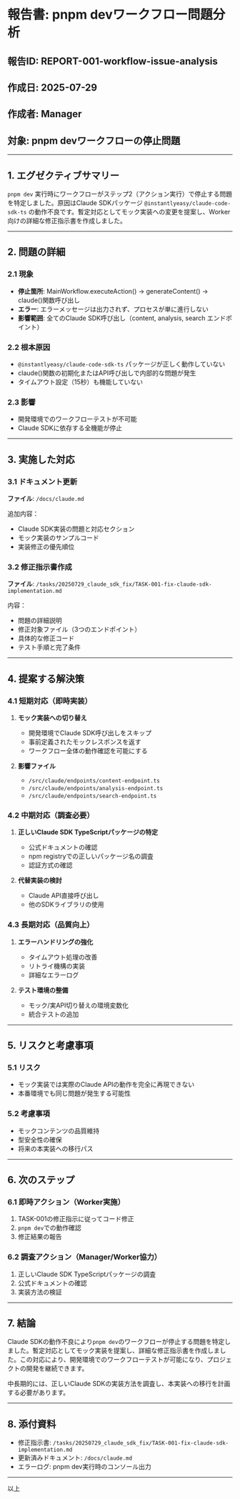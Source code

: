 # 報告書: pnpm devワークフロー問題分析

## 報告ID: REPORT-001-workflow-issue-analysis
## 作成日: 2025-07-29
## 作成者: Manager
## 対象: pnpm devワークフローの停止問題

---

## 1. エグゼクティブサマリー

`pnpm dev` 実行時にワークフローがステップ2（アクション実行）で停止する問題を特定しました。原因はClaude SDKパッケージ `@instantlyeasy/claude-code-sdk-ts` の動作不良です。暫定対応としてモック実装への変更を提案し、Worker向けの詳細な修正指示書を作成しました。

---

## 2. 問題の詳細

### 2.1 現象
- **停止箇所**: MainWorkflow.executeAction() → generateContent() → claude()関数呼び出し
- **エラー**: エラーメッセージは出力されず、プロセスが単に進行しない
- **影響範囲**: 全てのClaude SDK呼び出し（content, analysis, search エンドポイント）

### 2.2 根本原因
- `@instantlyeasy/claude-code-sdk-ts` パッケージが正しく動作していない
- claude()関数の初期化またはAPI呼び出しで内部的な問題が発生
- タイムアウト設定（15秒）も機能していない

### 2.3 影響
- 開発環境でのワークフローテストが不可能
- Claude SDKに依存する全機能が停止

---

## 3. 実施した対応

### 3.1 ドキュメント更新
**ファイル**: `/docs/claude.md`

追加内容：
- Claude SDK実装の問題と対応セクション
- モック実装のサンプルコード
- 実装修正の優先順位

### 3.2 修正指示書作成
**ファイル**: `/tasks/20250729_claude_sdk_fix/TASK-001-fix-claude-sdk-implementation.md`

内容：
- 問題の詳細説明
- 修正対象ファイル（3つのエンドポイント）
- 具体的な修正コード
- テスト手順と完了条件

---

## 4. 提案する解決策

### 4.1 短期対応（即時実装）
1. **モック実装への切り替え**
   - 開発環境でClaude SDK呼び出しをスキップ
   - 事前定義されたモックレスポンスを返す
   - ワークフロー全体の動作確認を可能にする

2. **影響ファイル**
   - `/src/claude/endpoints/content-endpoint.ts`
   - `/src/claude/endpoints/analysis-endpoint.ts`
   - `/src/claude/endpoints/search-endpoint.ts`

### 4.2 中期対応（調査必要）
1. **正しいClaude SDK TypeScriptパッケージの特定**
   - 公式ドキュメントの確認
   - npm registryでの正しいパッケージ名の調査
   - 認証方式の確認

2. **代替実装の検討**
   - Claude API直接呼び出し
   - 他のSDKライブラリの使用

### 4.3 長期対応（品質向上）
1. **エラーハンドリングの強化**
   - タイムアウト処理の改善
   - リトライ機構の実装
   - 詳細なエラーログ

2. **テスト環境の整備**
   - モック/実API切り替えの環境変数化
   - 統合テストの追加

---

## 5. リスクと考慮事項

### 5.1 リスク
- モック実装では実際のClaude APIの動作を完全に再現できない
- 本番環境でも同じ問題が発生する可能性

### 5.2 考慮事項
- モックコンテンツの品質維持
- 型安全性の確保
- 将来の本実装への移行パス

---

## 6. 次のステップ

### 6.1 即時アクション（Worker実施）
1. TASK-001の修正指示に従ってコード修正
2. `pnpm dev`での動作確認
3. 修正結果の報告

### 6.2 調査アクション（Manager/Worker協力）
1. 正しいClaude SDK TypeScriptパッケージの調査
2. 公式ドキュメントの確認
3. 実装方法の検証

---

## 7. 結論

Claude SDKの動作不良により`pnpm dev`のワークフローが停止する問題を特定しました。暫定対応としてモック実装を提案し、詳細な修正指示書を作成しました。この対応により、開発環境でのワークフローテストが可能になり、プロジェクトの開発を継続できます。

中長期的には、正しいClaude SDKの実装方法を調査し、本実装への移行を計画する必要があります。

---

## 8. 添付資料

- 修正指示書: `/tasks/20250729_claude_sdk_fix/TASK-001-fix-claude-sdk-implementation.md`
- 更新済みドキュメント: `/docs/claude.md`
- エラーログ: pnpm dev実行時のコンソール出力

---

以上